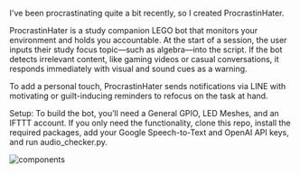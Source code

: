 I've been procrastinating quite a bit recently, so I created ProcrastinHater.

ProcrastinHater is a study companion LEGO bot that monitors your environment and holds you accountable. At the start of a session, the user inputs their study focus topic—such as algebra—into the script. If the bot detects irrelevant content, like gaming videos or casual conversations, it responds immediately with visual and sound cues as a warning.

To add a personal touch, ProcrastinHater sends notifications via LINE with motivating or guilt-inducing reminders to refocus on the task at hand.

Setup:
To build the bot, you’ll need a General GPIO, LED Meshes, and an IFTTT account.
If you only need the functionality, clone this repo, install the required packages, add your Google Speech-to-Text and OpenAI API keys, and run audio_checker.py.

![components](components.JPEG)
